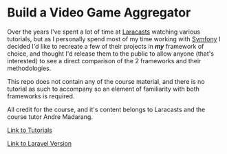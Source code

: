 # Build a Video Game Aggregator
Over the years I've spent a lot of time at [Laracasts](https://laracasts.com) watching various tutorials, but as I personally spend most of my time working with [Symfony](https://symfony.com/) I decided I'd like to recreate a few of their projects in **_my_** framework of choice, and thought I'd release them to the public to allow anyone (that's interested) to see a direct comparison of the 2 frameworks and their methodologies.

This repo does not contain any of the course material, and there is no tutorial as such to accompany so an element of familiarity with both frameworks is required.

All credit for the course, and it's content belongs to Laracasts and the course tutor Andre Madarang.

[Link to Tutorials](https://laracasts.com/series/build-a-video-game-aggregator)

[Link to Laravel Version](https://github.com/laracasts/laracasts-videogames)
